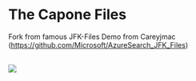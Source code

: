 # The Capone Files
Fork from famous JFK-Files Demo from Careyjmac (https://github.com/Microsoft/AzureSearch_JFK_Files)
<html>
    </br>
    <a href="https://portal.azure.com/#create/Microsoft.Template/uri/https%3A%2F%2Fgithub.com%2Fbergn0r%2FAzureSearch_Capone_Files%2Fblob%2Fmaster%2Fazuredeploy.json" target="_blank">
        <img src="http://azuredeploy.net/deploybutton.png"/>
    </a>
 </html>
